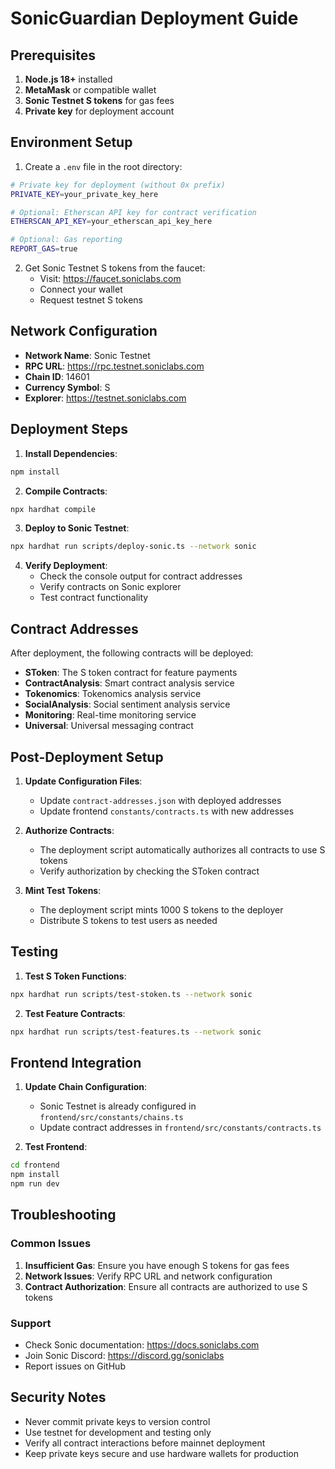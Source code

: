 # SonicGuardian Deployment Guide

## Prerequisites

1. **Node.js 18+** installed
2. **MetaMask** or compatible wallet
3. **Sonic Testnet S tokens** for gas fees
4. **Private key** for deployment account

## Environment Setup

1. Create a `.env` file in the root directory:
```bash
# Private key for deployment (without 0x prefix)
PRIVATE_KEY=your_private_key_here

# Optional: Etherscan API key for contract verification
ETHERSCAN_API_KEY=your_etherscan_api_key_here

# Optional: Gas reporting
REPORT_GAS=true
```

2. Get Sonic Testnet S tokens from the faucet:
   - Visit: https://faucet.soniclabs.com
   - Connect your wallet
   - Request testnet S tokens

## Network Configuration

- **Network Name**: Sonic Testnet
- **RPC URL**: https://rpc.testnet.soniclabs.com
- **Chain ID**: 14601
- **Currency Symbol**: S
- **Explorer**: https://testnet.soniclabs.com

## Deployment Steps

1. **Install Dependencies**:
```bash
npm install
```

2. **Compile Contracts**:
```bash
npx hardhat compile
```

3. **Deploy to Sonic Testnet**:
```bash
npx hardhat run scripts/deploy-sonic.ts --network sonic
```

4. **Verify Deployment**:
   - Check the console output for contract addresses
   - Verify contracts on Sonic explorer
   - Test contract functionality

## Contract Addresses

After deployment, the following contracts will be deployed:

- **SToken**: The S token contract for feature payments
- **ContractAnalysis**: Smart contract analysis service
- **Tokenomics**: Tokenomics analysis service  
- **SocialAnalysis**: Social sentiment analysis service
- **Monitoring**: Real-time monitoring service
- **Universal**: Universal messaging contract

## Post-Deployment Setup

1. **Update Configuration Files**:
   - Update `contract-addresses.json` with deployed addresses
   - Update frontend `constants/contracts.ts` with new addresses

2. **Authorize Contracts**:
   - The deployment script automatically authorizes all contracts to use S tokens
   - Verify authorization by checking the SToken contract

3. **Mint Test Tokens**:
   - The deployment script mints 1000 S tokens to the deployer
   - Distribute S tokens to test users as needed

## Testing

1. **Test S Token Functions**:
```bash
npx hardhat run scripts/test-stoken.ts --network sonic
```

2. **Test Feature Contracts**:
```bash
npx hardhat run scripts/test-features.ts --network sonic
```

## Frontend Integration

1. **Update Chain Configuration**:
   - Sonic Testnet is already configured in `frontend/src/constants/chains.ts`
   - Update contract addresses in `frontend/src/constants/contracts.ts`

2. **Test Frontend**:
```bash
cd frontend
npm install
npm run dev
```

## Troubleshooting

### Common Issues

1. **Insufficient Gas**: Ensure you have enough S tokens for gas fees
2. **Network Issues**: Verify RPC URL and network configuration
3. **Contract Authorization**: Ensure all contracts are authorized to use S tokens

### Support

- Check Sonic documentation: https://docs.soniclabs.com
- Join Sonic Discord: https://discord.gg/soniclabs
- Report issues on GitHub

## Security Notes

- Never commit private keys to version control
- Use testnet for development and testing only
- Verify all contract interactions before mainnet deployment
- Keep private keys secure and use hardware wallets for production
